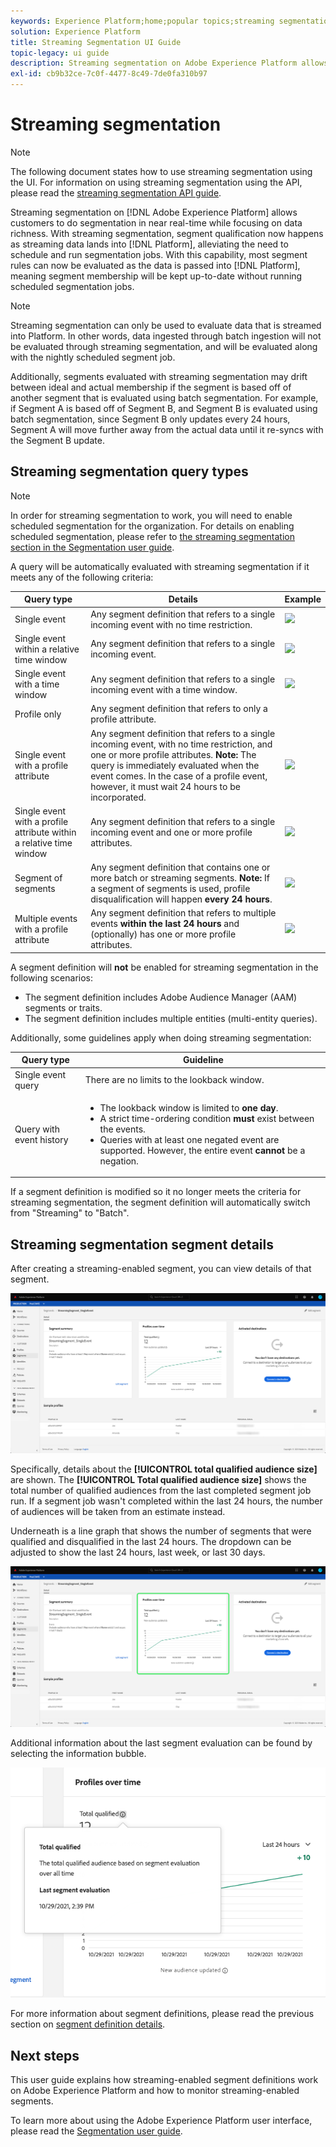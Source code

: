 ```yaml
---
keywords: Experience Platform;home;popular topics;streaming segmentation;Segmentation;Segmentation Service;segmentation service;ui guide;
solution: Experience Platform
title: Streaming Segmentation UI Guide
topic-legacy: ui guide
description: Streaming segmentation on Adobe Experience Platform allows you to do segmentation in near real-time while focusing on data richness. With streaming segmentation, segment qualification now happens as data lands into Platform, alleviating the need to schedule and run segmentation jobs. With this capability, most segment rules can now be evaluated as the data is passed into Platform, meaning segment membership will be kept up-to-date without running scheduled segmentation jobs.
exl-id: cb9b32ce-7c0f-4477-8c49-7de0fa310b97
---
```

# Streaming segmentation

>[!NOTE]
>
>The following document states how to use streaming segmentation using the UI. For information on using streaming segmentation using the API, please read the [streaming segmentation API guide](../api/streaming-segmentation.md).

Streaming segmentation on [!DNL Adobe Experience Platform] allows customers to do segmentation in near real-time while focusing on data richness. With streaming segmentation, segment qualification now happens as streaming data lands into [!DNL Platform], alleviating the need to schedule and run segmentation jobs. With this capability, most segment rules can now be evaluated as the data is passed into [!DNL Platform], meaning segment membership will be kept up-to-date without running scheduled segmentation jobs.

>[!NOTE]
>
>Streaming segmentation can only be used to evaluate data that is streamed into Platform. In other words, data ingested through batch ingestion will not be evaluated through streaming segmentation, and will be evaluated along with the nightly scheduled segment job.
>
>Additionally, segments evaluated with streaming segmentation may drift between ideal and actual membership if the segment is based off of another segment that is evaluated using batch segmentation. For example, if Segment A is based off of Segment B, and Segment B is evaluated using batch segmentation, since Segment B only updates every 24 hours, Segment A will move further away from the actual data until it re-syncs with the Segment B update.

## Streaming segmentation query types

>[!NOTE]
>
>In order for streaming segmentation to work, you will need to enable scheduled segmentation for the organization. For details on enabling scheduled segmentation, please refer to [the streaming segmentation section in the Segmentation user guide](./overview.md#scheduled-segmentation).

A query will be automatically evaluated with streaming segmentation if it meets any of the following criteria:

| Query type | Details | Example |
| ---------- | ------- | ------- |
| Single event | Any segment definition that refers to a single incoming event with no time restriction. | ![](../images/ui/streaming-segmentation/incoming-hit.png) |
| Single event within a relative time window | Any segment definition that refers to a single incoming event. | ![](../images/ui/streaming-segmentation/relative-hit-success.png) |
| Single event with a time window | Any segment definition that refers to a single incoming event with a time window. | ![](../images/ui/streaming-segmentation/historic-time-window.png) |
| Profile only | Any segment definition that refers to only a profile attribute. | |
| Single event with a profile attribute | Any segment definition that refers to a single incoming event, with no time restriction, and one or more profile attributes. **Note:** The query is immediately evaluated when the event comes. In the case of a profile event, however, it must wait 24 hours to be incorporated. | ![](../images/ui/streaming-segmentation/profile-hit.png) |
| Single event with a profile attribute within a relative time window | Any segment definition that refers to a single incoming event and one or more profile attributes. | ![](../images/ui/streaming-segmentation/profile-relative-success.png) |
| Segment of segments | Any segment definition that contains one or more batch or streaming segments. **Note:** If a segment of segments is used, profile disqualification will happen **every 24 hours**. | ![](../images/ui/streaming-segmentation/two-batches.png) |
| Multiple events with a profile attribute | Any segment definition that refers to multiple events **within the last 24 hours** and (optionally) has one or more profile attributes. | ![](../images/ui/streaming-segmentation/event-history-success.png) |

A segment definition will **not** be enabled for streaming segmentation in the following scenarios:

- The segment definition includes Adobe Audience Manager (AAM) segments or traits.
- The segment definition includes multiple entities (multi-entity queries).

Additionally, some guidelines apply when doing streaming segmentation:

| Query type | Guideline |
| ---------- | -------- |
| Single event query | There are no limits to the lookback window. |
| Query with event history | <ul><li>The lookback window is limited to **one day**.</li><li>A strict time-ordering condition **must** exist between the events.</li><li>Queries with at least one negated event are supported. However, the entire event **cannot** be a negation.</li></ul>|

If a segment definition is modified so it no longer meets the criteria for streaming segmentation, the segment definition will automatically switch from "Streaming" to "Batch".

## Streaming segmentation segment details

After creating a streaming-enabled segment, you can view details of that segment. 

![](../images/ui/streaming-segmentation/monitoring-streaming-segment.png)

Specifically, details about the **[!UICONTROL total qualified audience size]** are shown. The **[!UICONTROL Total qualified audience size]** shows the total number of qualified audiences from the last completed segment job run. If a segment job wasn't completed within the last 24 hours, the number of audiences will be taken from an estimate instead.

Underneath is a line graph that shows the number of segments that were qualified and disqualified in the last 24 hours. The dropdown can be adjusted to show the last 24 hours, last week, or last 30 days.

![](../images/ui/streaming-segmentation/monitoring-streaming-segment-graph.png)

Additional information about the last segment evaluation can be found by selecting the information bubble.

![](../images/ui/streaming-segmentation/info-bubble.png)

For more information about segment definitions, please read the previous section on [segment definition details](#segment-details).

## Next steps

This user guide explains how streaming-enabled segment definitions work on Adobe Experience Platform and how to monitor streaming-enabled segments. 

To learn more about using the Adobe Experience Platform user interface, please read the [Segmentation user guide](./overview.md).
